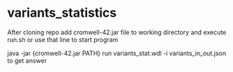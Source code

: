# variants_statistics

After cloning repo add cromwell-42.jar file to working directory and execute run.sh
or
use that line to start program

java -jar {cromwell-42.jar PATH} run variants_stat.wdl -i variants_in_out.json to get answer
